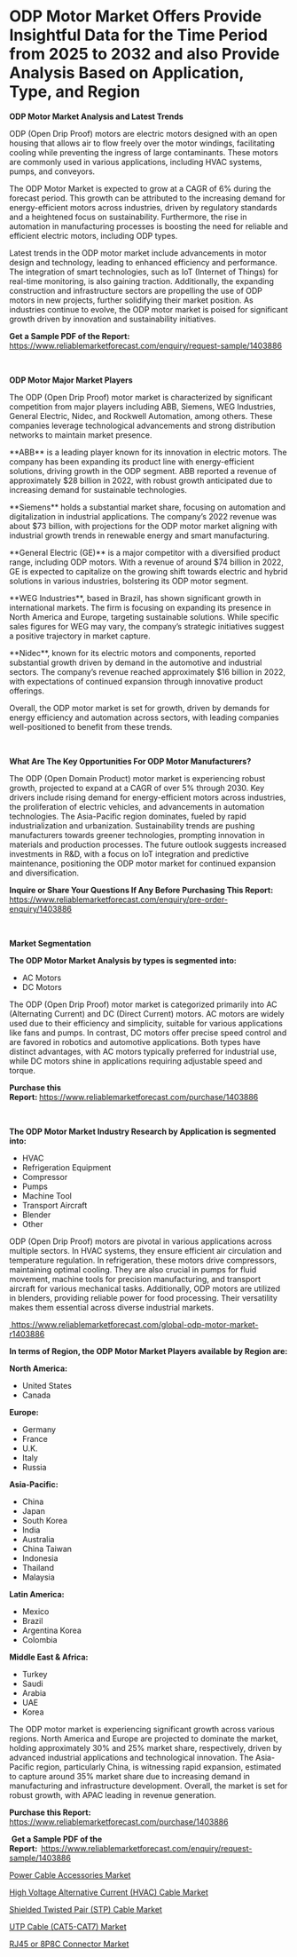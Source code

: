 <p><h1>ODP Motor Market Offers Provide Insightful Data for the Time Period from 2025 to 2032 and also Provide Analysis Based on Application, Type, and Region</h1></p><p><strong>ODP Motor Market Analysis and Latest Trends</strong></p>
<p><p>ODP (Open Drip Proof) motors are electric motors designed with an open housing that allows air to flow freely over the motor windings, facilitating cooling while preventing the ingress of large contaminants. These motors are commonly used in various applications, including HVAC systems, pumps, and conveyors.</p><p>The ODP Motor Market is expected to grow at a CAGR of 6% during the forecast period. This growth can be attributed to the increasing demand for energy-efficient motors across industries, driven by regulatory standards and a heightened focus on sustainability. Furthermore, the rise in automation in manufacturing processes is boosting the need for reliable and efficient electric motors, including ODP types.</p><p>Latest trends in the ODP motor market include advancements in motor design and technology, leading to enhanced efficiency and performance. The integration of smart technologies, such as IoT (Internet of Things) for real-time monitoring, is also gaining traction. Additionally, the expanding construction and infrastructure sectors are propelling the use of ODP motors in new projects, further solidifying their market position. As industries continue to evolve, the ODP motor market is poised for significant growth driven by innovation and sustainability initiatives.</p></p>
<p><strong>Get a Sample PDF of the Report:&nbsp;</strong> <a href="https://www.reliablemarketforecast.com/enquiry/request-sample/1403886?utm_campaign=1134&utm_medium=2&utm_source=Github&utm_content=ia&utm_term=28032025&utm_id=odp-motor">https://www.reliablemarketforecast.com/enquiry/request-sample/1403886</a></p>
<p>&nbsp;</p>
<p><strong>ODP Motor Major Market Players</strong></p>
<p><p>The ODP (Open Drip Proof) motor market is characterized by significant competition from major players including ABB, Siemens, WEG Industries, General Electric, Nidec, and Rockwell Automation, among others. These companies leverage technological advancements and strong distribution networks to maintain market presence.</p><p>**ABB** is a leading player known for its innovation in electric motors. The company has been expanding its product line with energy-efficient solutions, driving growth in the ODP segment. ABB reported a revenue of approximately $28 billion in 2022, with robust growth anticipated due to increasing demand for sustainable technologies.</p><p>**Siemens** holds a substantial market share, focusing on automation and digitalization in industrial applications. The company’s 2022 revenue was about $73 billion, with projections for the ODP motor market aligning with industrial growth trends in renewable energy and smart manufacturing.</p><p>**General Electric (GE)** is a major competitor with a diversified product range, including ODP motors. With a revenue of around $74 billion in 2022, GE is expected to capitalize on the growing shift towards electric and hybrid solutions in various industries, bolstering its ODP motor segment.</p><p>**WEG Industries**, based in Brazil, has shown significant growth in international markets. The firm is focusing on expanding its presence in North America and Europe, targeting sustainable solutions. While specific sales figures for WEG may vary, the company’s strategic initiatives suggest a positive trajectory in market capture.</p><p>**Nidec**, known for its electric motors and components, reported substantial growth driven by demand in the automotive and industrial sectors. The company’s revenue reached approximately $16 billion in 2022, with expectations of continued expansion through innovative product offerings.</p><p>Overall, the ODP motor market is set for growth, driven by demands for energy efficiency and automation across sectors, with leading companies well-positioned to benefit from these trends.</p></p>
<p>&nbsp;</p>
<p><strong>What Are The Key Opportunities For ODP Motor Manufacturers?</strong></p>
<p><p>The ODP (Open Domain Product) motor market is experiencing robust growth, projected to expand at a CAGR of over 5% through 2030. Key drivers include rising demand for energy-efficient motors across industries, the proliferation of electric vehicles, and advancements in automation technologies. The Asia-Pacific region dominates, fueled by rapid industrialization and urbanization. Sustainability trends are pushing manufacturers towards greener technologies, prompting innovation in materials and production processes. The future outlook suggests increased investments in R&D, with a focus on IoT integration and predictive maintenance, positioning the ODP motor market for continued expansion and diversification.</p></p>
<p><strong>Inquire or Share Your Questions If Any Before Purchasing This Report:</strong> <a href="https://www.reliablemarketforecast.com/enquiry/pre-order-enquiry/1403886?utm_campaign=1134&utm_medium=2&utm_source=Github&utm_content=ia&utm_term=28032025&utm_id=odp-motor">https://www.reliablemarketforecast.com/enquiry/pre-order-enquiry/1403886</a></p>
<p>&nbsp;</p>
<p><strong>Market Segmentation</strong></p>
<p><strong>The ODP Motor Market Analysis by types is segmented into:</strong></p>
<p><ul><li>AC Motors</li><li>DC Motors</li></ul></p>
<p><p>The ODP (Open Drip Proof) motor market is categorized primarily into AC (Alternating Current) and DC (Direct Current) motors. AC motors are widely used due to their efficiency and simplicity, suitable for various applications like fans and pumps. In contrast, DC motors offer precise speed control and are favored in robotics and automotive applications. Both types have distinct advantages, with AC motors typically preferred for industrial use, while DC motors shine in applications requiring adjustable speed and torque.</p></p>
<p><strong>Purchase this Report:&nbsp;</strong><a href="https://www.reliablemarketforecast.com/purchase/1403886?utm_campaign=1134&utm_medium=2&utm_source=Github&utm_content=ia&utm_term=28032025&utm_id=odp-motor">https://www.reliablemarketforecast.com/purchase/1403886</a></p>
<p>&nbsp;</p>
<p><strong>The ODP Motor Market Industry Research by Application is segmented into:</strong></p>
<p><ul><li>HVAC</li><li>Refrigeration Equipment</li><li>Compressor</li><li>Pumps</li><li>Machine Tool</li><li>Transport Aircraft</li><li>Blender</li><li>Other</li></ul></p>
<p><p>ODP (Open Drip Proof) motors are pivotal in various applications across multiple sectors. In HVAC systems, they ensure efficient air circulation and temperature regulation. In refrigeration, these motors drive compressors, maintaining optimal cooling. They are also crucial in pumps for fluid movement, machine tools for precision manufacturing, and transport aircraft for various mechanical tasks. Additionally, ODP motors are utilized in blenders, providing reliable power for food processing. Their versatility makes them essential across diverse industrial markets.</p></p>
<p><a href="https://www.reliablemarketforecast.com/global-odp-motor-market-r1403886?utm_campaign=1134&utm_medium=2&utm_source=Github&utm_content=ia&utm_term=28032025&utm_id=odp-motor">&nbsp;https://www.reliablemarketforecast.com/global-odp-motor-market-r1403886</a></p>
<p><strong>In terms of Region, the ODP Motor Market Players available by Region are:</strong></p>
<p>
    <p> <strong> North America: </strong>
        <ul>
            <li>United States</li>
            <li>Canada</li>
        </ul>
        </p> 
    <p> <strong> Europe: </strong>
        <ul>
            <li>Germany</li>
            <li>France</li>
            <li>U.K.</li>
            <li>Italy</li>
            <li>Russia</li>
        </ul>
        </p> 
    <p> <strong> Asia-Pacific: </strong>
        <ul>
            <li>China</li>
            <li>Japan</li>
            <li>South Korea</li>
            <li>India</li>
            <li>Australia</li>
            <li>China Taiwan</li>
            <li>Indonesia</li>
            <li>Thailand</li>
            <li>Malaysia</li>
        </ul>
        </p> 
    <p> <strong> Latin America: </strong>
        <ul>
            <li>Mexico</li>
            <li>Brazil</li>
            <li>Argentina Korea</li>
            <li>Colombia</li>
        </ul>
        </p> 
    <p> <strong> Middle East & Africa: </strong>
        <ul>
            <li>Turkey</li>
            <li>Saudi</li>
            <li>Arabia</li>
            <li>UAE</li>
            <li>Korea</li>
        </ul>
    </p>
    </p>
<p><p>The ODP motor market is experiencing significant growth across various regions. North America and Europe are projected to dominate the market, holding approximately 30% and 25% market share, respectively, driven by advanced industrial applications and technological innovation. The Asia-Pacific region, particularly China, is witnessing rapid expansion, estimated to capture around 35% market share due to increasing demand in manufacturing and infrastructure development. Overall, the market is set for robust growth, with APAC leading in revenue generation.</p></p>
<p><strong>Purchase this Report: </strong><a href="https://www.reliablemarketforecast.com/purchase/1403886?utm_campaign=1134&utm_medium=2&utm_source=Github&utm_content=ia&utm_term=28032025&utm_id=odp-motor">https://www.reliablemarketforecast.com/purchase/1403886</a></p>
<p>&nbsp;<strong>Get a Sample PDF of the Report:&nbsp;&nbsp;</strong><a href="https://www.reliablemarketforecast.com/enquiry/request-sample/1403886?utm_campaign=1134&utm_medium=2&utm_source=Github&utm_content=ia&utm_term=28032025&utm_id=odp-motor">https://www.reliablemarketforecast.com/enquiry/request-sample/1403886</a></p>
<p><strong></strong></p>
<p><p><a href="https://github.com/donnypolan/Market-Research-Report-List-1/blob/main/power-cable-accessories-market.md?utm_campaign=1134&utm_medium=2&utm_source=Github&utm_content=ia&utm_term=28032025&utm_id=odp-motor">Power Cable Accessories Market</a></p><p><a href="https://github.com/zemonarutaep/Market-Research-Report-List-1/blob/main/high-voltage-alternative-current-hvac-cable-market.md?utm_campaign=1134&utm_medium=2&utm_source=Github&utm_content=ia&utm_term=28032025&utm_id=odp-motor">High Voltage Alternative Current (HVAC) Cable Market</a></p><p><a href="https://github.com/hoganemken50/Market-Research-Report-List-1/blob/main/shielded-twisted-pair-stp-cable-market.md?utm_campaign=1134&utm_medium=2&utm_source=Github&utm_content=ia&utm_term=28032025&utm_id=odp-motor">Shielded Twisted Pair (STP) Cable Market</a></p><p><a href="https://github.com/kuziaaring40/Market-Research-Report-List-1/blob/main/utp-cable-cat5-cat7-market.md?utm_campaign=1134&utm_medium=2&utm_source=Github&utm_content=ia&utm_term=28032025&utm_id=odp-motor">UTP Cable (CAT5-CAT7) Market</a></p><p><a href="https://github.com/ujanoandryvw/Market-Research-Report-List-1/blob/main/rj45-or-8p8c-connector-market.md?utm_campaign=1134&utm_medium=2&utm_source=Github&utm_content=ia&utm_term=28032025&utm_id=odp-motor">RJ45 or 8P8C Connector Market</a></p></p>